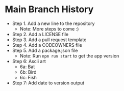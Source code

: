 # Main Branch History

- Step 1. Add a new line to the repository
    - Note: More steps to come :)
- Step 2. Add a LICENSE file
- Step 3. Add a pull request template
- Step 4. Add a CODEOWNERS file
- Step 5. Add a package.json file
    - Note: Run `npm run start` to get the app version
- Step 6: Ascii art
    - 6a: Bat
    - 6b: Bird
    - 6c: Fish
- Step 7: Add date to version output
